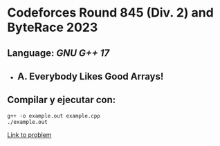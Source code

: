 # Codeforces Round 845 (Div. 2) and ByteRace 2023

## **Language:** *GNU G++ 17*

* ## A. Everybody Likes Good Arrays!

## **Compilar y ejecutar con**:

```
g++ -o example.out example.cpp
./example.out
```

[Link to problem](https://codeforces.com/contest/1777)
